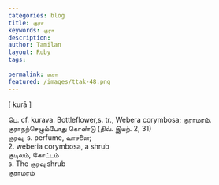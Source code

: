 ```yaml
---
categories: blog
title: குரா
keywords: குரா
description: 
author: Tamilan
layout: Ruby
tags: 
 
permalink: குரா
featured: /images/ttak-48.png
---
```

  
[ kurā ]  
  
பெ. cf. kurava. Bottleflower,s. tr., Webera corymbosa; குராமரம். குராநற்செழும்போது கொண்டு (திவ். இயற். 2, 31)  
குரவு, s. perfume, வாசனை;  
2. weberia corymbosa, a shrub  
குடிலம், கோட்டம்  
s. The குரவு shrub  
குராமரம்
